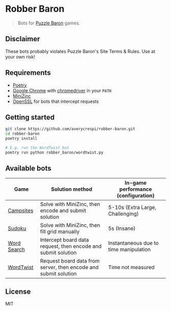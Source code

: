 # Robber Baron

> Bots for [Puzzle Baron](https://www.puzzlebaron.com/) games.

## Disclaimer

These bots probably violates Puzzle Baron's Site Terms & Rules. Use at your own risk!

## Requirements

- [Poetry](https://python-poetry.org/)
- [Google Chrome](https://www.google.com/chrome/) with [chromedriver](https://chromedriver.chromium.org/) in your `PATH`
- [MiniZinc](https://www.minizinc.org/)
- [OpenSSL](https://www.openssl.org/) for bots that intercept requests

## Getting started

```sh
git clone https://github.com/averycrespi/robber-baron.git
cd robber-baron
poetry install

# E.g. run the WordTwist bot
poetry run python robber_baron/wordtwist.py
```

## Available bots

| Game      | Solution method | In-game performance (configuration) |
|-----------|-----------------|-------------------------------------|
| [Campsites](https://campsites.puzzlebaron.com/) | Solve with MiniZinc, then encode and submit solution | 5-10s (Extra Large, Challenging) |
| [Sudoku](https://sudoku.puzzlebaron.com/) | Solve with MiniZinc, then fill grid manually | 5s (Insane) |
| [Word Search](https://wordsearch.puzzlebaron.com/) | Intercept board data request, then encode and submit solution | Instantaneous due to time manipulation |
| [WordTwist](https://wordtwist.puzzlebaron.com/) | Request board data from server, then encode and submit solution | Time not measured |

## License

MIT
